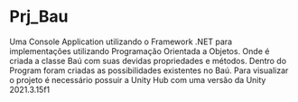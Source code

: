 # Prj_Bau
Uma Console Application utilizando o Framework .NET para implementações utilizando Programação Orientada a Objetos. Onde é criada a classe Baú com suas devidas propriedades e métodos. Dentro do Program foram criadas as possibilidades existentes no Baú.
Para visualizar o projeto é necessário possuir a Unity Hub com uma versão da Unity 2021.3.15f1
